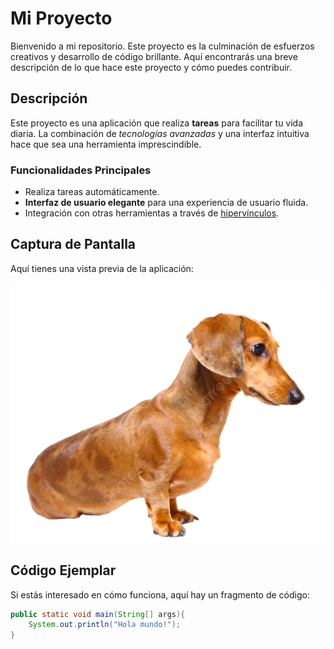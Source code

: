 # Mi Proyecto

Bienvenido a mi repositorio. Este proyecto es la culminación de esfuerzos creativos y desarrollo de código brillante. Aquí encontrarás una breve descripción de lo que hace este proyecto y cómo puedes contribuir.

## Descripción

Este proyecto es una aplicación que realiza **tareas** para facilitar tu vida diaria. La combinación de _tecnologías avanzadas_ y una interfaz intuitiva hace que sea una herramienta imprescindible.

### Funcionalidades Principales

- Realiza tareas automáticamente.
- **Interfaz de usuario elegante** para una experiencia de usuario fluida.
- Integración con otras herramientas a través de [hipervínculos](https://www.aules.edu.gva.es).

## Captura de Pantalla

Aquí tienes una vista previa de la aplicación:

![Captura de Pantalla](/imagenes/captura.png)

## Código Ejemplar

Si estás interesado en cómo funciona, aquí hay un fragmento de código:

```java
public static void main(String[] args){
    System.out.println("Hola mundo!");
}

